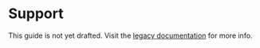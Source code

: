 # Support

This guide is not yet drafted. Visit the [legacy documentation](https://github.com/econ-ark/HARK/tree/master/Documentation) for more info.